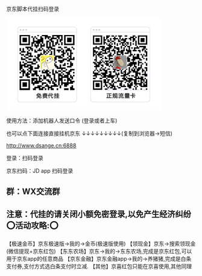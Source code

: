 京东脚本代挂扫码登录


![未标题-1](https://raw.githubusercontent.com/daimaoru/JD_Scripts/refs/heads/main/%E6%9C%AA%E6%A0%87%E9%A2%98-1.jpg)


使用方法：添加机器人发送口令 (登录或者上车)

也可以点下面连接直接挂机京东
↓↓↓↓↓↓↓↓↓(复制到浏览器→短信)

http://www.dsange.cn:6888

登录：扫码登录

京东扫码：JD app 扫码登录

群：WX交流群
-----------------------
注意：代挂的请关闭小额免密登录,以免产生经济纠纷
⭕活动攻略:⭕
-----------------
【极速金币】京东极速版->我的->金币(极速版使用)
【领现金】京东->搜索领现金(微信提现+京东红包)
【东东农场】京东->我的->东东农场,完成是京东红包,可以用于京东app的任意商品
【京东金融】京东金融app->我的->养猪猪,完成是白条支付券,支付方式选白条支付时立减.
【其他】京喜红包只能在京喜使用,其他同理
